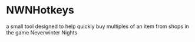 # NWNHotkeys
a small tool designed to help quickly buy multiples of an item from shops in the game Neverwinter Nights
